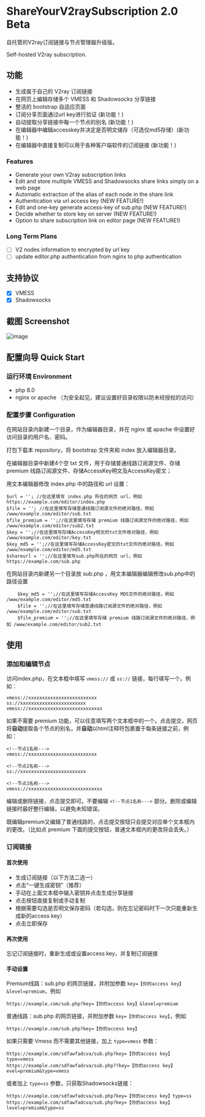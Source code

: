 # ShareYourV2raySubscription 2.0 Beta

自托管的V2ray订阅链接与节点管理器升级版。

Self-hosted V2ray subscription.

## 功能  

- 生成属于自己的 V2ray 订阅链接 
- 在网页上编辑存储多个 VMESS 和 Shadowsocks 分享链接
- 整洁的 bootstrap 自适应页面 
- 订阅分享页面通过url key进行验证 (新功能！)
- 自动提取分享链接中每一个节点的别名 (新功能！)
- 在编辑器中编辑accesskey并决定是否明文储存（可选仅md5存储）(新功能！)
- 在编辑器中直接复制可以用于各种客户端软件的订阅链接 (新功能！)

### Features
- Generate your own V2ray subscription links
- Edit and store multiple VMESS and Shadowsocks share links simply on a web page
- Automatic extraction of the alias of each node in the share link
- Authentication via url access key (NEW FEATURE!)
- Edit and one-key generate access-key of sub.php (NEW FEATURE!)
- Decide whether to store key on server (NEW FEATURE!)
- Option to share subscription link on editor page (NEW FEATURE!)


### Long Term Plans

- [ ] V2 nodes information to encrypted by url key
- [ ] update editor.php authentication from nginx to php authentication

## 支持协议

- [x] VMESS
- [x] Shadowsocks

## 截图 Screenshot

![image](https://github.com/rickylsr/ShareYourV2raySubscription/blob/main/SYVS.2.0.png)


## 配置向导 Quick Start

### 运行环境 Environment

- php 8.0
- nginx or apache （为安全起见，建议设置好目录权限以防未经授权的访问）

### 配置步骤 Configuration

在网站目录内新建一个目录，作为编辑器目录，并在 nginx 或 apache 中设置好访问目录的用户名、密码。

打包下载本 repository，将 bootstrap 文件夹和 index 放入编辑器目录。

在编辑器目录中新建4个空 txt 文件，用于存储普通线路订阅源文件、存储 premium 线路订阅源文件、存储AccessKey明文及AccessKey密文；

用文本编辑器修改 index.php 中的路径和 url 设置：

```
$url = ''; //在这里填写 index.php 所在的网页 url，例如 https://example.com/editor/index.php
$file = ''; //在这里填写存储普通线路订阅源文件的绝对路径，例如 /www/example.com/editor/sub.txt
$file_premium = '';//在这里填写存储 premium 线路订阅源文件的绝对路径，例如 /www/example.com/editor/sub2.txt
$key = '';//在这里填写存储AccessKey明文的txt文件绝对路径，例如 /www/example.com/editor/key.txt
$key_md5 = '';//在这里填写存储AccessKey密文的txt文件的绝对路径，例如 /www/example.com/editor/md5.txt
$shareurl = '';//在这里填写sub.php所在的网页 url，例如 https://example.com/sub.php
```

在网站目录内新建另一个目录放 sub.php ，用文本编辑器编辑修改sub.php中的路径设置


```
    $key_md5 = '';//在这里填写存储AccessKey MD5文件的绝对路径，例如 /www/example.com/editor/md5.txt
    $file = '';//在这里填写存储普通线路订阅源文件的绝对路径，例如 /www/example.com/editor/sub.txt
    $file_premium = '';//在这里填写存储 premium 线路订阅源文件的绝对路径，例如 /www/example.com/editor/sub2.txt
```

## 使用

### 添加和编辑节点

访问index.php，在文本框中填写 `vmess://` 或 `ss://` 链接，每行填写一个。例如：

```
vmess://xxxxxxxxxxxxxxxxxxxxxxxxx
ss://xxxxxxxxxxxxxxxxxxxxxxxx
vmess://xxxxxxxxxxxxxxxxxxxxxxxxxxx
```

如果不需要 premium 功能，可以任意填写两个文本框中的一个。点击提交，网页将**自动**提取各个节点的别名，并**自动**以html注释符包裹置于每条链接之前，例如：

```
<!--节点1名称--->
vmess://xxxxxxxxxxxxxxxxxxxxxxxxx

<!--节点2名称--->
ss://xxxxxxxxxxxxxxxxxxxxxxxx

<!--节点3名称--->
vmess://xxxxxxxxxxxxxxxxxxxxxxxxxxx
```

编辑或删除链接，点击提交即可。不要编辑 ```<!--节点1名称--->``` 部分。删除或编辑链接时最好整行编辑，以避免未知错误。

既编辑premium又编辑了普通线路的，点击提交按钮只会提交对应单个文本框内的更改。（比如点 premium 下面的提交按钮，普通文本框内的更改将会丢失。）

### 订阅链接

#### 首次使用

- 生成订阅链接（以下方法二选一）
-   点击“一键生成密钥”（推荐）
-   手动在上面文本框中输入密钥并点击生成分享链接
- 点击按钮直接复制或手动复制
- 根据需要勾选是否明文保存密码（若勾选，则在忘记密码时下一次只能重新生成新的access key）
- 点击立即保存

#### 再次使用

忘记订阅链接时，重新生成或设置access key，并复制订阅链接

#### 手动设置

Premium线路：sub.php 的网页链接，并附加参数 `key=【你的access key】&level=premium`，例如
```
https://example.com/sub.php?key=【你的access key】&level=premium
```

普通线路：sub.php 的网页链接，并附加参数 `key=【你的access key】`，例如
```
https://example.com/sub.php?key=【你的access key】
```

如果只需要 Vmess 而不需要其他链接，加上 `type=vmess` 参数：
```
https://example.com/sdfawfadcva/sub.php?key=【你的access key】type=vmess
https://example.com/sdfawfadcva/sub.php??key=【你的access key】evel=premium&type=vmess
```
或者加上 `type=ss` 参数，只获取Shadowsocks链接：
```
https://example.com/sdfawfadcva/sub.php?key=【你的access key】type=ss
https://example.com/sdfawfadcva/sub.php?key=【你的access key】level=premium&type=ss
```
